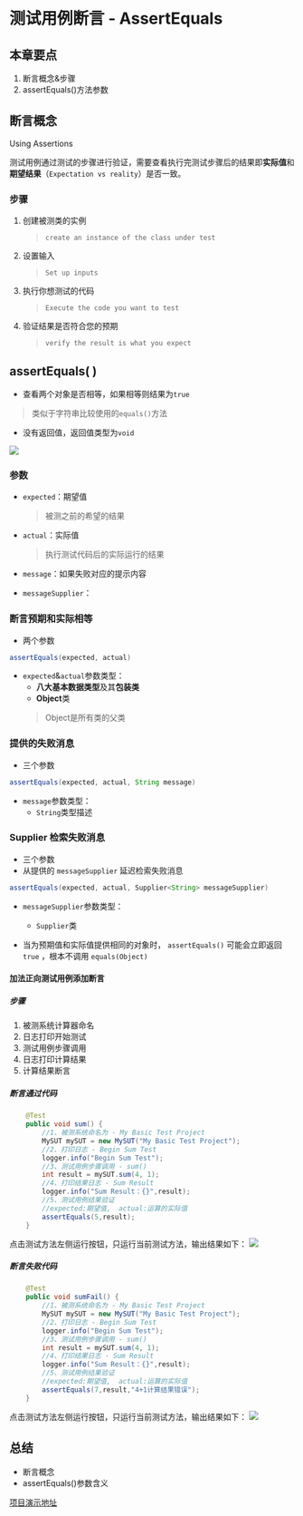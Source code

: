 # 测试用例断言 - AssertEquals
## 本章要点
1. 断言概念&步骤
1. assertEquals()方法参数


## 断言概念
Using Assertions

测试用例通过测试的步骤进行验证，需要查看执行完测试步骤后的结果即**实际值**和**期望结果**（`Expectation vs reality`）是否一致。

### 步骤
1. 创建被测类的实例
    >`create an instance of the class under test`
1. 设置输入
   >`Set up inputs`
1. 执行你想测试的代码       
   >`Execute the code you want to test`
1. 验证结果是否符合您的预期
   >`verify the result is what you expect`
  
## assertEquals( )
- 查看两个对象是否相等，如果相等则结果为`true`
>类似于字符串比较使用的`equals()`方法
- 没有返回值，返回值类型为`void`

![](https://cdn.jsdelivr.net/gh/TesterDevSoul/pic/manual/20230104154120.png)

### 参数

- `expected`：期望值
    >被测之前的希望的结果

- `actual`：实际值
    >执行测试代码后的实际运行的结果
- `message`：如果失败对应的提示内容
- `messageSupplier`：



### 断言预期和实际相等
- 两个参数
```java
assertEquals(expected, actual)
```
- `expected`&`actual`参数类型：
  - **八大基本数据类型**及其**包装类**
  - **Object**类
  >Object是所有类的父类


### 提供的失败消息
- 三个参数


```java
assertEquals(expected, actual, String message)
```
- `message`参数类型：
  - `String`类型描述

### Supplier 检索失败消息
- 三个参数
- 从提供的 `messageSupplier` 延迟检索失败消息

```java
assertEquals(expected, actual, Supplier<String> messageSupplier)
```
- `messageSupplier`参数类型：
  - `Supplier`类



- 当为预期值和实际值提供相同的对象时， `assertEquals()` 可能会立即返回 `true` ，根本不调用 `equals(Object)`




#### 加法正向测试用例添加断言
##### 步骤
1. 被测系统计算器命名
2. 日志打印开始测试
3. 测试用例步骤调用
4. 日志打印计算结果
5. 计算结果断言

##### 断言通过代码
```java
    @Test
    public void sum() {
        //1、被测系统命名为 - My Basic Test Project
        MySUT mySUT = new MySUT("My Basic Test Project");
        //2、打印日志 - Begin Sum Test
        logger.info("Begin Sum Test");
        //3、测试用例步骤调用 - sum()
        int result = mySUT.sum(4, 1);
        //4、打印结果日志 - Sum Result
        logger.info("Sum Result：{}",result);
        //5、测试用例结果验证
        //expected:期望值,  actual:运算的实际值
        assertEquals(5,result);
    }
```

点击测试方法左侧运行按钮，只运行当前测试方法，输出结果如下：
![](https://cdn.jsdelivr.net/gh/TesterDevSoul/pic/manual/20230104154745.png)

##### 断言失败代码

```java
    @Test
    public void sumFail() {
        //1、被测系统命名为 - My Basic Test Project
        MySUT mySUT = new MySUT("My Basic Test Project");
        //2、打印日志 - Begin Sum Test
        logger.info("Begin Sum Test");
        //3、测试用例步骤调用 - sum()
        int result = mySUT.sum(4, 1);
        //4、打印结果日志 - Sum Result
        logger.info("Sum Result：{}",result);
        //5、测试用例结果验证
        //expected:期望值,  actual:运算的实际值
        assertEquals(7,result,"4+1计算结果错误");
    }
```

点击测试方法左侧运行按钮，只运行当前测试方法，输出结果如下：
![](https://cdn.jsdelivr.net/gh/TesterDevSoul/pic/manual/20230104155013.png)


## 总结
- 断言概念
- assertEquals()参数含义


[项目演示地址](https://github.com/TesterDevSoul/Tutorials/blob/master/junit5/junit5-basic/src/test/java/top/testeru/basic/An_01Test_Test.java)
